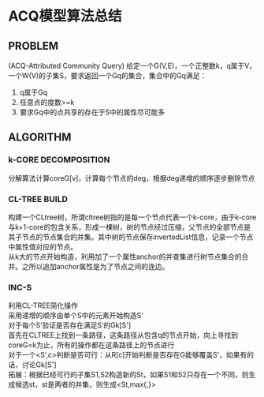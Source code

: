 # ACQ模型算法总结

## PROBLEM
(ACQ-Attributed Community Query) 给定一个G(V,E)，一个正整数k，q属于V，一个W(V)的子集S，要求返回一个Gq的集合，集合中的Gq满足：
1) q属于Gq
2) 任意点的度数>=k
3) 要求Gq中的点共享的存在于S中的属性尽可能多

## ALGORITHM

### k-CORE DECOMPOSITION
分解算法计算coreG[v]，计算每个节点的deg，根据deg递增的顺序逐步删除节点

### CL-TREE BUILD
构建一个CLtree树，所谓cltree树指的是每一个节点代表一个k-core，由于k-core与k+1-core的包含关系，形成一棵树，树的节点经过压缩，父节点的全部节点是其子节点的节点集合的并集。其中树的节点保存invertedList信息，记录一个节点中属性值对应的节点。
<br> 从k大的节点开始构造，利用加了一个属性anchor的并查集进行树节点集合的合并。之所以追加anchor属性是为了节点之间的连边。

### INC-S
利用CL-TREE简化操作
<br> 采用递增的顺序由单个S中的元素开始构造S‘
<br> 对于每个S’验证是否存在满足S‘的Gk[S']
<br> 首先在CLTREE上找到一条路径，这条路径从包含q的节点开始，向上寻找到coreG=k为止，所有的操作都在这条路径上的节点进行
<br> 对于一个<S’,c>判断是否可行：从R[c]开始判断是否存在G能够覆盖S'，如果有的话，讨论Gk[S']
<br> 拓展：根据已经可行的子集S1,S2构造新的St，如果S1和S2只存在一个不同，则生成候选st，st是两者的并集，则生成<St,max{,}>